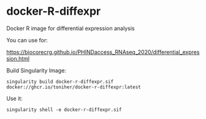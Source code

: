 # docker-R-diffexpr
Docker R image for differential expression analysis

You can use for:

https://biocorecrg.github.io/PHINDaccess_RNAseq_2020/differential_expression.html


Build Singularity Image:


    singularity build docker-r-diffexpr.sif docker://ghcr.io/toniher/docker-r-diffexpr:latest


Use it:

    singularity shell -e docker-r-diffexpr.sif


